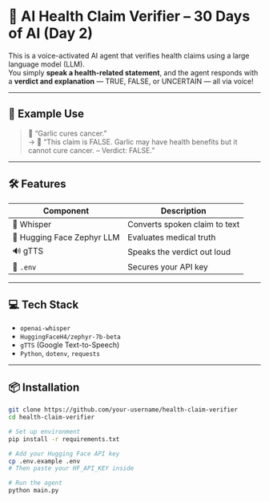# 🧠 AI Health Claim Verifier – 30 Days of AI (Day 2)

This is a voice-activated AI agent that verifies health claims using a large language model (LLM).  
You simply **speak a health-related statement**, and the agent responds with a **verdict and explanation** — TRUE, FALSE, or UNCERTAIN — all via voice!

---

## 🎯 Example Use

> 🎤 “Garlic cures cancer.”  
→ 🤖 “This claim is FALSE. Garlic may have health benefits but it cannot cure cancer. – Verdict: FALSE.”

---

## 🛠️ Features

| Component | Description |
|----------|-------------|
| 🎤 Whisper | Converts spoken claim to text |
| 🧠 Hugging Face Zephyr LLM | Evaluates medical truth |
| 🔊 gTTS | Speaks the verdict out loud |
| 🧾 `.env` | Secures your API key |

---

## 💻 Tech Stack

- `openai-whisper`
- `HuggingFaceH4/zephyr-7b-beta`
- `gTTS` (Google Text-to-Speech)
- `Python`, `dotenv`, `requests`

---

## 📦 Installation

```bash
git clone https://github.com/your-username/health-claim-verifier
cd health-claim-verifier

# Set up environment
pip install -r requirements.txt

# Add your Hugging Face API key
cp .env.example .env
# Then paste your HF_API_KEY inside

# Run the agent
python main.py
